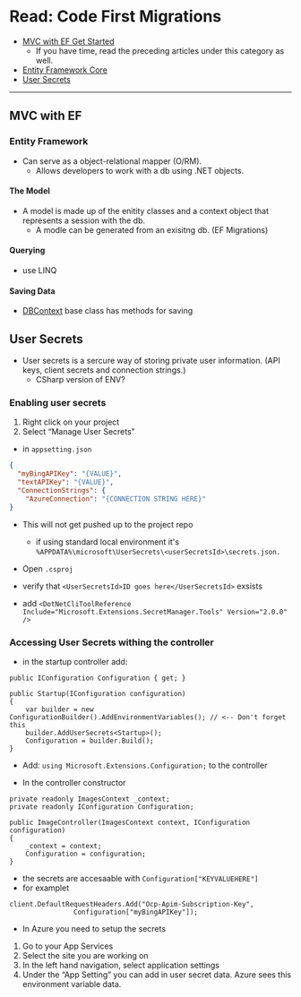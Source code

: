 # Read: Code First Migrations

- [MVC with EF Get Started](https://docs.microsoft.com/en-us/aspnet/core/data/ef-mvc/intro?view=aspnetcore-3.1)
    - If you have time, read the preceding articles under this category as well.
- [Entity Framework Core](https://docs.microsoft.com/en-us/ef/core/)
- [User Secrets](https://codefellows.github.io/code-401-dotnet-guide/Resources/UserSecrets.html)

---

## MVC with EF
### Entity Framework
- Can serve as a object-relational mapper (O/RM).
    - Allows developers to work with a db using .NET objects.
#### The Model
- A model is made up of the enitity classes and a context object that represents a session with the db. 
    - A modle can be generated from an exisitng db. (EF Migrations)
#### Querying
- use LINQ
#### Saving Data
- [DBContext](https://docs.microsoft.com/en-us/dotnet/api/system.data.entity.dbcontext?view=entity-framework-6.2.0) base class has methods for saving

## User Secrets
- User secrets is a sercure way of storing private user information. (API keys, client secrets and connection strings.)
    - CSharp version of ENV?
### Enabling user secrets
1. Right click on your project
1. Select “Manage User Secrets”

- in `appsetting.json`
``` JSON
{
  "myBingAPIKey": "{VALUE}",
  "textAPIKey": "{VALUE}",
  "ConnectionStrings": {
    "AzureConnection": "{CONNECTION STRING HERE}"
}
```

- This will not get pushed up to the project repo
    - if using standard local environment it's `%APPDATA%\microsoft\UserSecrets\<userSecretsId>\secrets.json.`

- Open `.csproj` 
- verify that `<UserSecretsId>ID goes here</UserSecretsId>` exsists
- add `<DotNetCliToolReference Include="Microsoft.Extensions.SecretManager.Tools" Version="2.0.0" />`

### Accessing User Secrets withing the controller
- in the startup controller add:
``` CSharp
public IConfiguration Configuration { get; }

public Startup(IConfiguration configuration)
{
    var builder = new ConfigurationBuilder().AddEnvironmentVariables(); // <-- Don't forget this
    builder.AddUserSecrets<Startup>();
    Configuration = builder.Build();
}
```
- Add: `using Microsoft.Extensions.Configuration;` to the controller

- In the controller constructor
``` Csharp
private readonly ImagesContext _context;
private readonly IConfiguration Configuration;

public ImageController(ImagesContext context, IConfiguration configuration)
{
    _context = context;
    Configuration = configuration;
}
```

- the secrets are accesaable with `Configuration["KEYVALUEHERE"]`
- for examplet
``` CSharp
client.DefaultRequestHeaders.Add("Ocp-Apim-Subscription-Key", 
                Configuration["myBingAPIKey"]);
```
- In Azure you need to setup the secrets
1. Go to your App Services
1. Select the site you are working on
1. In the left hand navigation, select application settings
1. Under the “App Setting” you can add in user secret data. Azure sees this environment variable data.